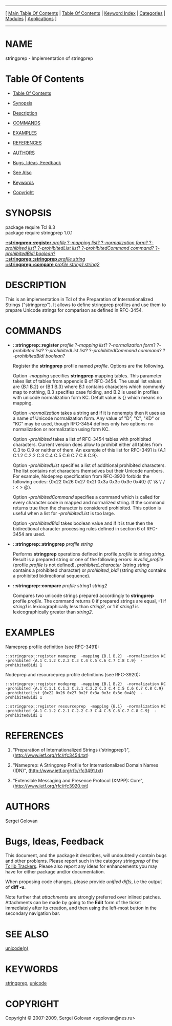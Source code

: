 
[//000000001]: # (stringprep \- Preparation of Internationalized Strings)
[//000000002]: # (Generated from file 'stringprep\.man' by tcllib/doctools with format 'markdown')
[//000000003]: # (Copyright &copy; 2007\-2009, Sergei Golovan <sgolovan@nes\.ru>)
[//000000004]: # (stringprep\(n\) 1\.0\.1 tcllib "Preparation of Internationalized Strings")

<hr> [ <a href="../../../../toc.md">Main Table Of Contents</a> &#124; <a
href="../../../toc.md">Table Of Contents</a> &#124; <a
href="../../../../index.md">Keyword Index</a> &#124; <a
href="../../../../toc0.md">Categories</a> &#124; <a
href="../../../../toc1.md">Modules</a> &#124; <a
href="../../../../toc2.md">Applications</a> ] <hr>

# NAME

stringprep \- Implementation of stringprep

# <a name='toc'></a>Table Of Contents

  - [Table Of Contents](#toc)

  - [Synopsis](#synopsis)

  - [Description](#section1)

  - [COMMANDS](#section2)

  - [EXAMPLES](#section3)

  - [REFERENCES](#section4)

  - [AUTHORS](#section5)

  - [Bugs, Ideas, Feedback](#section6)

  - [See Also](#seealso)

  - [Keywords](#keywords)

  - [Copyright](#copyright)

# <a name='synopsis'></a>SYNOPSIS

package require Tcl 8\.3  
package require stringprep 1\.0\.1  

[__::stringprep::register__ *profile* ?*\-mapping list*? ?*\-normalization form*? ?*\-prohibited list*? ?*\-prohibitedList list*? ?*\-prohibitedCommand command*? ?*\-prohibitedBidi boolean*?](#1)  
[__::stringprep::stringprep__ *profile* *string*](#2)  
[__::stringprep::compare__ *profile* *string1* *string2*](#3)  

# <a name='description'></a>DESCRIPTION

This is an implementation in Tcl of the Preparation of Internationalized Strings
\("stringprep"\)\. It allows to define stringprep profiles and use them to prepare
Unicode strings for comparison as defined in RFC\-3454\.

# <a name='section2'></a>COMMANDS

  - <a name='1'></a>__::stringprep::register__ *profile* ?*\-mapping list*? ?*\-normalization form*? ?*\-prohibited list*? ?*\-prohibitedList list*? ?*\-prohibitedCommand command*? ?*\-prohibitedBidi boolean*?

    Register the __stringprep__ profile named *profile*\. Options are the
    following\.

    Option *\-mapping* specifies __stringprep__ mapping tables\. This
    parameter takes list of tables from appendix B of RFC\-3454\. The usual list
    values are \{B\.1 B\.2\} or \{B\.1 B\.3\} where B\.1 contains characters which
    commonly map to nothing, B\.3 specifies case folding, and B\.2 is used in
    profiles with unicode normalization form KC\. Defult value is \{\} which means
    no mapping\.

    Option *\-normalization* takes a string and if it is nonempty then it uses
    as a name of Unicode normalization form\. Any value of "D", "C", "KD" or "KC"
    may be used, though RFC\-3454 defines only two options: no normalization or
    normalization using form KC\.

    Option *\-prohibited* takes a list of RFC\-3454 tables with prohibited
    characters\. Current version does allow to prohibit either all tables from
    C\.3 to C\.9 or neither of them\. An example of this list for RFC\-3491 is \{A\.1
    C\.1\.2 C\.2\.2 C\.3 C\.4 C\.5 C\.6 C\.7 C\.8 C\.9\}\.

    Option *\-prohibitedList* specifies a list of additional prohibited
    characters\. The list contains not characters themselves but their Unicode
    numbers\. For example, Nodeprep specification from RFC\-3920 forbids the
    following codes: \{0x22 0x26 0x27 0x2f 0x3a 0x3c 0x3e 0x40\} \(\\" \\& \\' / : < >
    @\)\.

    Option *\-prohibitedCommand* specifies a command which is called for every
    character code in mapped and normalized string\. If the command returns true
    then the character is considered prohibited\. This option is useful when a
    list for *\-prohibitedList* is too large\.

    Option *\-prohibitedBidi* takes boolean value and if it is true then the
    bidirectional character processing rules defined in section 6 of RFC\-3454
    are used\.

  - <a name='2'></a>__::stringprep::stringprep__ *profile* *string*

    Performs __stringprep__ operations defined in profile *profile* to
    string *string*\. Result is a prepared string or one of the following
    errors: *invalid\_profile* \(profile *profile* is not defined\),
    *prohibited\_character* \(string *string* contains a prohibited character\)
    or *prohibited\_bidi* \(string *string* contains a prohibited
    bidirectional sequence\)\.

  - <a name='3'></a>__::stringprep::compare__ *profile* *string1* *string2*

    Compares two unicode strings prepared accordingly to __stringprep__
    profile *profile*\. The command returns 0 if prepared strings are equal, \-1
    if *string1* is lexicographically less than *string2*, or 1 if
    *string1* is lexicographically greater than *string2*\.

# <a name='section3'></a>EXAMPLES

Nameprep profile definition \(see RFC\-3491\):

    ::stringprep::register nameprep  -mapping {B.1 B.2}  -normalization KC  -prohibited {A.1 C.1.2 C.2.2 C.3 C.4 C.5 C.6 C.7 C.8 C.9}  -prohibitedBidi 1

Nodeprep and resourceprep profile definitions \(see RFC\-3920\):

    ::stringprep::register nodeprep  -mapping {B.1 B.2}  -normalization KC  -prohibited {A.1 C.1.1 C.1.2 C.2.1 C.2.2 C.3 C.4 C.5 C.6 C.7 C.8 C.9}  -prohibitedList {0x22 0x26 0x27 0x2f 0x3a 0x3c 0x3e 0x40}  -prohibitedBidi 1

    ::stringprep::register resourceprep  -mapping {B.1}  -normalization KC  -prohibited {A.1 C.1.2 C.2.1 C.2.2 C.3 C.4 C.5 C.6 C.7 C.8 C.9}  -prohibitedBidi 1

# <a name='section4'></a>REFERENCES

  1. "Preparation of Internationalized Strings \('stringprep'\)",
     \([http://www\.ietf\.org/rfc/rfc3454\.txt](http://www\.ietf\.org/rfc/rfc3454\.txt)\)

  1. "Nameprep: A Stringprep Profile for Internationalized Domain Names \(IDN\)",
     \([http://www\.ietf\.org/rfc/rfc3491\.txt](http://www\.ietf\.org/rfc/rfc3491\.txt)\)

  1. "Extensible Messaging and Presence Protocol \(XMPP\): Core",
     \([http://www\.ietf\.org/rfc/rfc3920\.txt](http://www\.ietf\.org/rfc/rfc3920\.txt)\)

# <a name='section5'></a>AUTHORS

Sergei Golovan

# <a name='section6'></a>Bugs, Ideas, Feedback

This document, and the package it describes, will undoubtedly contain bugs and
other problems\. Please report such in the category *stringprep* of the
[Tcllib Trackers](http://core\.tcl\.tk/tcllib/reportlist)\. Please also report
any ideas for enhancements you may have for either package and/or documentation\.

When proposing code changes, please provide *unified diffs*, i\.e the output of
__diff \-u__\.

Note further that *attachments* are strongly preferred over inlined patches\.
Attachments can be made by going to the __Edit__ form of the ticket
immediately after its creation, and then using the left\-most button in the
secondary navigation bar\.

# <a name='seealso'></a>SEE ALSO

[unicode\(n\)](unicode\.md)

# <a name='keywords'></a>KEYWORDS

[stringprep](\.\./\.\./\.\./\.\./index\.md\#stringprep),
[unicode](\.\./\.\./\.\./\.\./index\.md\#unicode)

# <a name='copyright'></a>COPYRIGHT

Copyright &copy; 2007\-2009, Sergei Golovan <sgolovan@nes\.ru>
